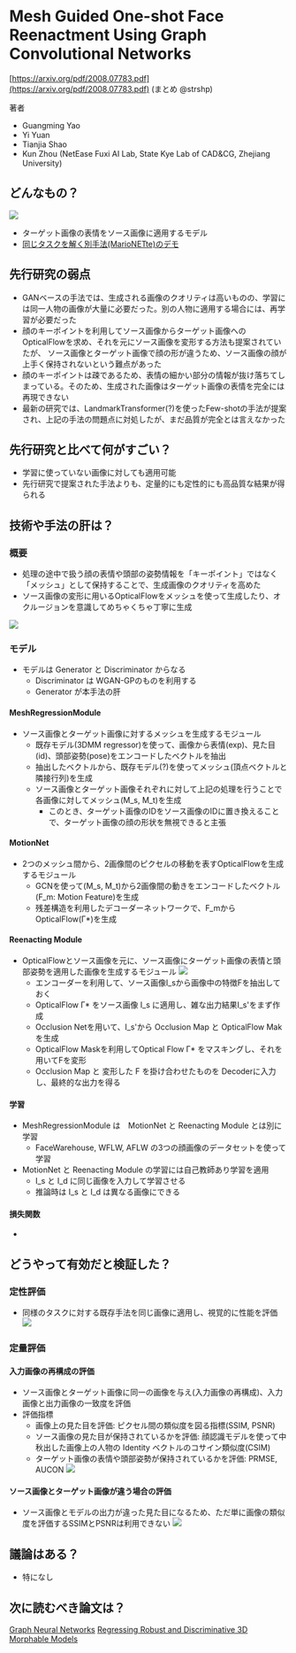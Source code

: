 # Mesh Guided One-shot Face Reenactment Using Graph Convolutional Networks
[https://arxiv.org/pdf/2008.07783.pdf](https://arxiv.org/pdf/2008.07783.pdf)
(まとめ @strshp)

著者
- Guangming Yao
- Yi Yuan
- Tianjia Shao
- Kun Zhou
(NetEase Fuxi AI Lab, State Kye Lab of CAD&CG, Zhejiang University)

## どんなもの？
![](meshguided_oneshot_face_reenactment/figure1.png)
- ターゲット画像の表情をソース画像に適用するモデル
- [同じタスクを解く別手法(MarioNETte)のデモ](https://www.youtube.com/watch?v=Y6HE1DtdJHg)

## 先行研究の弱点
- GANベースの手法では、生成される画像のクオリティは高いものの、学習には同一人物の画像が大量に必要だった。別の人物に適用する場合には、再学習が必要だった
- 顔のキーポイントを利用してソース画像からターゲット画像へのOpticalFlowを求め、それを元にソース画像を変形する方法も提案されていたが、
ソース画像とターゲット画像で顔の形が違うため、ソース画像の顔が上手く保持されないという難点があった
- 顔のキーポイントは疎であるため、表情の細かい部分の情報が抜け落ちてしまっている。そのため、生成された画像はターゲット画像の表情を完全には再現できない
- 最新の研究では、LandmarkTransformer(?)を使ったFew-shotの手法が提案され、上記の手法の問題点に対処したが、まだ品質が完全とは言えなかった

## 先行研究と比べて何がすごい？
- 学習に使っていない画像に対しても適用可能
- 先行研究で提案された手法よりも、定量的にも定性的にも高品質な結果が得られる

## 技術や手法の肝は？
### 概要
- 処理の途中で扱う顔の表情や頭部の姿勢情報を「キーポイント」ではなく「メッシュ」として保持することで、生成画像のクオリティを高めた
- ソース画像の変形に用いるOpticalFlowをメッシュを使って生成したり、オクルージョンを意識してめちゃくちゃ丁寧に生成

![](meshguided_oneshot_face_reenactment/figure2.png)

### モデル
- モデルは Generator と Discriminator からなる
  - Discriminator は WGAN-GPのものを利用する
  - Generator が本手法の肝
  
#### MeshRegressionModule
- ソース画像とターゲット画像に対するメッシュを生成するモジュール
  - 既存モデル(3DMM regressor)を使って、画像から表情(exp)、見た目(id)、頭部姿勢(pose)をエンコードしたベクトルを抽出
  - 抽出したベクトルから、既存モデル(?)を使ってメッシュ(頂点ベクトルと隣接行列)を生成
  - ソース画像とターゲット画像それぞれに対して上記の処理を行うことで各画像に対してメッシュ(M_s, M_t)を生成
    - このとき、ターゲット画像のIDをソース画像のIDに置き換えることで、ターゲット画像の顔の形状を無視できると主張
  
#### MotionNet
- 2つのメッシュ間から、2画像間のピクセルの移動を表すOpticalFlowを生成するモジュール
  - GCNを使って(M_s, M_t)から2画像間の動きをエンコードしたベクトル(F_m: Motion Feature)を生成
  - 残差構造を利用したデコーダーネットワークで、F_mからOpticalFlow(Γ*)を生成

#### Reenacting Module
- OpticalFlowとソース画像を元に、ソース画像にターゲット画像の表情と頭部姿勢を適用した画像を生成するモジュール
![](meshguided_oneshot_face_reenactment/figure3.png)
  - エンコーダーを利用して、ソース画像I_sから画像中の特徴Fを抽出しておく
  - OpticalFlow Γ* をソース画像 I_s に適用し、雑な出力結果I_s'をまず作成
  - Occlusion Netを用いて、I_s'から Occlusion Map と OpticalFlow Mak を生成
  - OpticalFlow Maskを利用してOptical Flow Γ* をマスキングし、それを用いてFを変形
  - Occlusion Map と 変形した F を掛け合わせたものを Decoderに入力し、最終的な出力を得る

#### 学習
- MeshRegressionModule は　MotionNet と Reenacting Module とは別に学習
  - FaceWarehouse, WFLW, AFLW の3つの顔画像のデータセットを使って学習
- MotionNet と Reenacting Module の学習には自己教師あり学習を適用
  - I_s と I_d に同じ画像を入力して学習させる
  - 推論時は I_s と I_d は異なる画像にできる

#### 損失関数
- 

## どうやって有効だと検証した？
### 定性評価
- 同様のタスクに対する既存手法を同じ画像に適用し、視覚的に性能を評価
![](meshguided_oneshot_face_reenactment/figure4.png)

### 定量評価
#### 入力画像の再構成の評価
- ソース画像とターゲット画像に同一の画像を与え(入力画像の再構成)、入力画像と出力画像の一致度を評価
- 評価指標
  - 画像上の見た目を評価: ピクセル間の類似度を図る指標(SSIM, PSNR)
  - ソース画像の見た目が保持されているかを評価: 顔認識モデルを使って中秋出した画像上の人物の Identity ベクトルのコサイン類似度(CSIM)
  - ターゲット画像の表情や頭部姿勢が保持されているかを評価: PRMSE, AUCON
![](meshguided_oneshot_face_reenactment/table1.png)

#### ソース画像とターゲット画像が違う場合の評価
- ソース画像とモデルの出力が違った見た目になるため、ただ単に画像の類似度を評価するSSIMとPSNRは利用できない
![](meshguided_oneshot_face_reenactment/table2.png)

## 議論はある？
- 特になし

## 次に読むべき論文は？
[Graph Neural Networks](https://arxiv.org/pdf/1812.08434.pdf)
[Regressing Robust and Discriminative 3D Morphable Models](https://openaccess.thecvf.com/content_cvpr_2017/papers/Tran_Regressing_Robust_and_CVPR_2017_paper.pdf)
